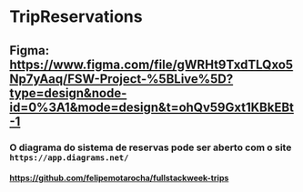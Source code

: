 # TripReservations

## Figma: https://www.figma.com/file/gWRHt9TxdTLQxo5Np7yAaq/FSW-Project-%5BLive%5D?type=design&node-id=0%3A1&mode=design&t=ohQv59Gxt1KBkEBt-1

### O diagrama do sistema de reservas pode ser aberto com o site `https://app.diagrams.net/`

#### https://github.com/felipemotarocha/fullstackweek-trips
